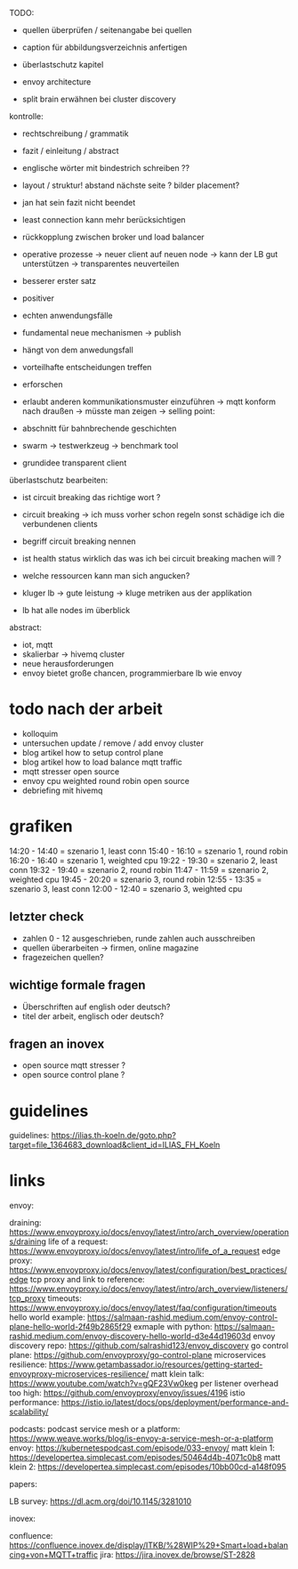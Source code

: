 TODO:
- quellen überprüfen / seitenangabe bei quellen
- caption für abbildungsverzeichnis anfertigen

- überlastschutz kapitel
- envoy architecture
- split brain erwähnen bei cluster discovery

kontrolle:
- rechtschreibung / grammatik
- fazit / einleitung / abstract
- englische wörter mit bindestrich schreiben ??
- layout / struktur! abstand nächste seite ? bilder placement?
- jan hat sein fazit nicht beendet


- least connection kann mehr berücksichtigen
- rückkopplung zwischen broker und load balancer

- operative prozesse -> neuer client auf neuen node -> kann der LB gut unterstützen -> transparentes neuverteilen

- besserer erster satz
- positiver
- echten anwendungsfälle
- fundamental neue mechanismen -> publish
- hängt von dem anwedungsfall
- vorteilhafte entscheidungen treffen
- erforschen

- erlaubt anderen kommunikationsmuster einzuführen -> mqtt konform nach draußen -> müsste man zeigen
-> selling point: 

- abschnitt für bahnbrechende geschichten
- swarm -> testwerkzeug -> benchmark tool
- grundidee transparent client

überlastschutz bearbeiten:
- ist circuit breaking das richtige wort ?
- circuit breaking -> ich muss vorher schon regeln sonst schädige ich die verbundenen clients
- begriff circuit breaking nennen
- ist health status wirklich das was ich bei circuit breaking machen will ?
- welche ressourcen kann man sich angucken?

- kluger lb -> gute leistung -> kluge metriken aus der applikation

- lb hat alle nodes im überblick

abstract:
- iot, mqtt
- skalierbar -> hivemq cluster
- neue herausforderungen
- envoy bietet große chancen, programmierbare lb wie envoy

# todo nach der arbeit
- kolloquim
- untersuchen update / remove / add envoy cluster
- blog artikel how to setup control plane
- blog artikel how to load balance mqtt traffic
- mqtt stresser open source
- envoy cpu weighted round robin open source
- debriefing mit hivemq

# grafiken
14:20 - 14:40 = szenario 1, least conn
15:40 - 16:10 = szenario 1, round robin
16:20 - 16:40 = szenario 1, weighted cpu
19:22 - 19:30 = szenario 2, least conn
19:32 - 19:40 = szenario 2, round robin
11:47 - 11:59 = szenario 2, weighted cpu
19:45 - 20:20 = szenario 3, round robin
12:55 - 13:35 = szenario 3, least conn
12:00 - 12:40 = szenario 3, weighted cpu

## letzter check
- zahlen 0 - 12 ausgeschrieben, runde zahlen auch ausschreiben
- quellen überarbeiten -> firmen, online magazine
- fragezeichen quellen?

## wichtige formale fragen

- Überschriften auf english oder deutsch?
- titel der arbeit, englisch oder deutsch?

## fragen an inovex

- open source mqtt stresser ?
- open source control plane ?

# guidelines

guidelines: https://ilias.th-koeln.de/goto.php?target=file_1364683_download&client_id=ILIAS_FH_Koeln

# links

envoy:

draining: https://www.envoyproxy.io/docs/envoy/latest/intro/arch_overview/operations/draining
life of a request: https://www.envoyproxy.io/docs/envoy/latest/intro/life_of_a_request
edge proxy: https://www.envoyproxy.io/docs/envoy/latest/configuration/best_practices/edge
tcp proxy and link to reference: https://www.envoyproxy.io/docs/envoy/latest/intro/arch_overview/listeners/tcp_proxy
timeouts: https://www.envoyproxy.io/docs/envoy/latest/faq/configuration/timeouts
hello world example: https://salmaan-rashid.medium.com/envoy-control-plane-hello-world-2f49b2865f29
exmaple with python: https://salmaan-rashid.medium.com/envoy-discovery-hello-world-d3e44d19603d
envoy discovery repo: https://github.com/salrashid123/envoy_discovery
go control plane: https://github.com/envoyproxy/go-control-plane
microservices resilience: https://www.getambassador.io/resources/getting-started-envoyproxy-microservices-resilience/
matt klein talk: https://www.youtube.com/watch?v=gQF23Vw0keg
per listener overhead too high: https://github.com/envoyproxy/envoy/issues/4196
istio performance: https://istio.io/latest/docs/ops/deployment/performance-and-scalability/

podcasts:
podcast service mesh or a platform: https://www.weave.works/blog/is-envoy-a-service-mesh-or-a-platform
envoy: https://kubernetespodcast.com/episode/033-envoy/
matt klein 1: https://developertea.simplecast.com/episodes/50464d4b-4071c0b8
matt klein 2: https://developertea.simplecast.com/episodes/10bb00cd-a148f095

papers:

LB survey: https://dl.acm.org/doi/10.1145/3281010

inovex:

confluence: https://confluence.inovex.de/display/ITKB/%28WIP%29+Smart+load+balancing+von+MQTT+traffic
jira: https://jira.inovex.de/browse/ST-2828
